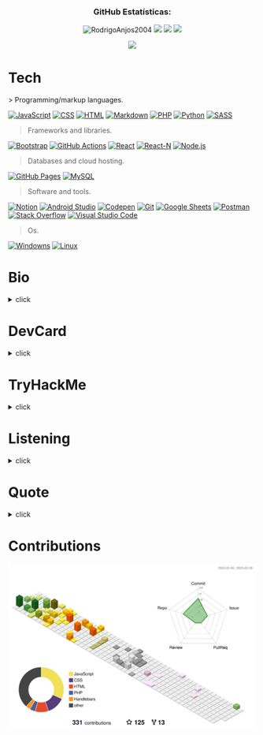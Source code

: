 <h3 align="center" height="20" >GitHub Estatísticas:</h3>

 <div align="center">
  <img height="200em" width="800" src="https://github-readme-streak-stats.herokuapp.com/?user=RodrigoAnjos2004&theme=graywhite" alt="RodrigoAnjos2004" /> 
  <img src="https://github-profile-trophy.vercel.app/?username=RodrigoAnjos2004&column=6&margin-w=15&margin-h=15&theme=graywhite"/>
  <img height="180em" src="https://github-readme-stats.vercel.app/api?username=RodrigoAnjos2004&bg_color=1,fff,777&title_color=2053d0&text_color=000"/>
  <img height="180em" src="https://github-readme-stats.vercel.app/api/top-langs/?username=rodrigoanjos2004&layout=compact&langs_count=7&bg_color=1,777,fff&title_color=2053d0&text_color=000"/>
</div>

  <div align="center">

![](https://komarev.com/ghpvc/?username=RodrigoAnjos2004&style=for-the-badge&color=blue)
 </div>

<h1 align="left" id="macropower-tech">Tech</h1>
> Programming/markup languages.

<p>
 <a href="https://github.com/search?q=user%3ADenverCoder1+language%3Ajavascript"><img alt="JavaScript" src="https://img.shields.io/badge/JavaScript-F7DF1E.svg?logo=javascript&logoColor=black"></a>
    <a href="https://github.com/search?q=user%3ADenverCoder1+language%3Acss"><img alt="CSS" src="https://img.shields.io/badge/CSS-1572B6.svg?logo=css3&logoColor=white"></a>
    <a href="https://github.com/search?q=user%3ADenverCoder1+language%3Ahtml"><img alt="HTML" src="https://img.shields.io/badge/HTML-E34F26.svg?logo=html5&logoColor=white"></a>
    <a href="https://github.com/search?q=user%3ADenverCoder1+language%3Amarkdown"><img alt="Markdown" src="https://img.shields.io/badge/Markdown-000000.svg?logo=markdown&logoColor=white"></a>
    <a href="https://github.com/search?q=user%3ADenverCoder1+language%3Aphp"><img alt="PHP" src="https://img.shields.io/badge/PHP-777BB4.svg?logo=php&logoColor=white"></a>
    <a href="https://github.com/search?q=user%3ADenverCoder1+language%3Apython"><img alt="Python" src="https://img.shields.io/badge/Python-14354C.svg?logo=python&logoColor=white"></a>
    <a href="https://github.com/search?q=user%3ADenverCoder1+language%3Asass"><img alt="SASS" src="https://img.shields.io/badge/Sass-hotpink.svg?logo=SASS&logoColor=white"></a>
</p>

> Frameworks and libraries.

<p>
    <a href="#"><img alt="Bootstrap" src="https://img.shields.io/badge/Bootstrap-7952B3.svg?logo=bootstrap&logoColor=white"></a>
    <a href="#"><img alt="GitHub Actions" src="https://img.shields.io/badge/GitHub%20Actions-2671E5.svg?logo=github%20actions&logoColor=white"></a>
    <a href="#"><img alt="React" src="https://img.shields.io/badge/React-20232a.svg?logo=react&logoColor=%2361DAFB"></a>
    <a href="#"><img alt="React-N" src="https://img.shields.io/badge/React_Native-20232A?style=flat&logo=react&logoColor=61DAFB"></a>
    <a href="https://github.com/search?q=user%3ADenverCoder1+language%3Ajavascript"><img alt="Node.js" src="https://img.shields.io/badge/Node.js-43853D.svg?logo=node.js&logoColor=white"></a>

    
</p>

> Databases and cloud hosting.

<p>
    <a href="#"><img alt="GitHub Pages" src="https://img.shields.io/badge/GitHub%20Pages-327FC7.svg?logo=github&logoColor=white"></a>
    <a href="#"><img alt="MySQL" src="https://img.shields.io/badge/MySQL-00f.svg?logo=mysql&logoColor=white"></a>
</p>

> Software and tools.

<p>
    <a href="#"><img alt="Notion" src="https://img.shields.io/badge/Notion-010101.svg?logo=notion&logoColor=white"></a>
    <a href="#"><img alt="Android Studio" src="https://img.shields.io/badge/Android%20Studio-008678.svg?logo=android-studio&logoColor=white"></a>
    <a href="#"><img alt="Codepen" src="https://img.shields.io/badge/Codepen-000000.svg?logo=codepen&logoColor=white"></a>
    <a href="#"><img alt="Git" src="https://img.shields.io/badge/Git-F05033.svg?logo=git&logoColor=white"></a>
    <a href="#"><img alt="Google Sheets" src="https://img.shields.io/badge/Google%20Sheets-34A853.svg?logo=google%20sheets&logoColor=white"></a>
    <a href="#"><img alt="Postman" src="https://img.shields.io/badge/Postman-FF6C37?logo=postman&logoColor=white"></a>
    <a href="#"><img alt="Stack Overflow" src="https://img.shields.io/badge/-Stack%20Overflow-FE7A16?logo=stack-overflow&logoColor=white"></a>
    <a href="#"><img alt="Visual Studio Code" src="https://img.shields.io/badge/Visual%20Studio%20Code-0078d7.svg?logo=visual-studio-code&logoColor=white"></a>


</p>

> Os.

<p>
    <a href="#"><img alt="Windowns" src="https://img.shields.io/badge/Windows-017AD7?style=flat&logo=windows&logoColor=white"></a>
    <a href="#"><img alt="Linux" src="https://img.shields.io/badge/Linux-E34F26?style=flat&logo=linux&logoColor=black"></a>
</p>

# Bio
<details>
  <summary >click</summary>	

```RD - profile {

 Bio

 Senai - desenv.sistemas - 3/3
 Iniciando em Hacking 
 Concept artist amateur


```
</details>


# DevCard
<details>
  <summary >click</summary>	


 <div align="center">
 <img align="center" alt="rd-pic" height="360" src="https://api.daily.dev/devcards/f1a0af5038274a0dae81b9ab55852530.png?r=h28" 
alt="Rodrigo Silva dos Anjos's Dev Card">   
</div> 
</details>


# TryHackMe

<details>
  <summary >click</summary>	
  <div align="center">
<img src="https://tryhackme-badges.s3.amazonaws.com/shook.png" alt="TryHackMe">
</div>  
</details>


# Listening

<details>
  <summary >click</summary>
<div align="center">
<!-- 
[![spotify-github-profile](https://spotify-github-profile.vercel.app/api/view?uid=q1ih9uc9sthmpu7g5mz9hqb5t&cover_image=true&theme=default&bar_color=000000&bar_color_cover=true)](https://github.com/kittinan/spotify-github-profile) -->
	
 ![Alt text](https://spotify-recently-played-readme.vercel.app/api?user=q1ih9uc9sthmpu7g5mz9hqb5t&width=1000)

	
</div>
</details>

# Quote

<details>
  <summary>click</summary>

```RD
#include <stdio.h>
int main( ) {

int r;

printf( "Eu tenho em minhas mãos os meios e, em meu coração, a vontade.");
c = getchar( );

printf( "Yagami Raito");
   putchar( r );

   return 0;
}
```
</details>


# Contributions

![](./profile-3d-contrib/profile-south-season-animate.svg)
  
